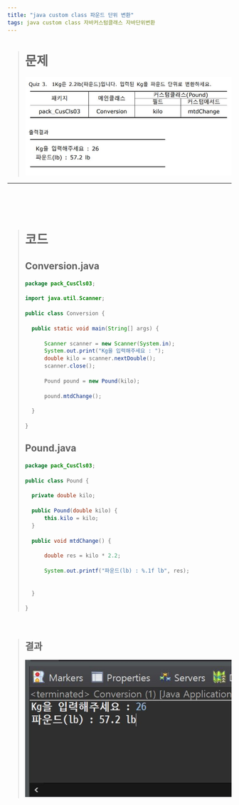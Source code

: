 ```yaml
---
title: "java custom class 파운드 단위 변환"
tags: java custom class 자바커스텀클래스 자바단위변환
---
```


> # 문제
> ![quiz](/assets/images/1.JPG)
---
<br>
<br>
<br>

> # 코드
> ## Conversion.java
> ```java
>package pack_CusCls03;
>
>import java.util.Scanner;
>
>public class Conversion {
>
>	public static void main(String[] args) {
>		
>		Scanner scanner = new Scanner(System.in);
>		System.out.print("Kg을 입력해주세요 : ");
>		double kilo = scanner.nextDouble();
>		scanner.close();
>		
>		Pound pound = new Pound(kilo);
>		
>		pound.mtdChange();
>
>	}
>
>}
>```
> 
> ## Pound.java
> ```java
>package pack_CusCls03;
>
>public class Pound {
>	
>	private double kilo;
>
>	public Pound(double kilo) {
>		this.kilo = kilo;
>	}
>	
>	public void mtdChange() {
>		
>		double res = kilo * 2.2;
>		
>		System.out.printf("파운드(lb) : %.1f lb", res);
>		
>		
>	}
>
>}
> ```
<br>

> ## 결과
>![quiz](/assets/images/1-1.JPG)



